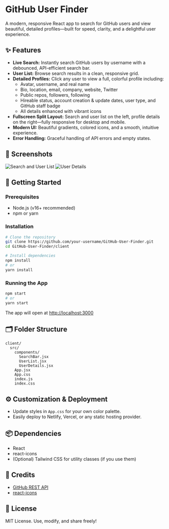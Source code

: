 # GitHub User Finder

A modern, responsive React app to search for GitHub users and view beautiful, detailed profiles—built for speed, clarity, and a delightful user experience.

## ✨ Features

- **Live Search:** Instantly search GitHub users by username with a debounced, API-efficient search bar.
- **User List:** Browse search results in a clean, responsive grid.
- **Detailed Profiles:** Click any user to view a full, colorful profile including:
  - Avatar, username, and real name
  - Bio, location, email, company, website, Twitter
  - Public repos, followers, following
  - Hireable status, account creation & update dates, user type, and GitHub staff badge
  - All details enhanced with vibrant icons
- **Fullscreen Split Layout:** Search and user list on the left, profile details on the right—fully responsive for desktop and mobile.
- **Modern UI:** Beautiful gradients, colored icons, and a smooth, intuitive experience.
- **Error Handling:** Graceful handling of API errors and empty states.

## 📸 Screenshots

<!-- Add your screenshots in a 'screenshots' folder and update the links below -->
![Search and User List](./screenshots/search-list.png)
![User Details](./screenshots/user-details.png)

## 🚀 Getting Started

### Prerequisites
- Node.js (v16+ recommended)
- npm or yarn

### Installation

```bash
# Clone the repository
git clone https://github.com/your-username/GitHub-User-Finder.git
cd GitHub-User-Finder/client

# Install dependencies
npm install
# or
yarn install
```

### Running the App

```bash
npm start
# or
yarn start
```

The app will open at [http://localhost:3000](http://localhost:3000)

## 🗂️ Folder Structure

```
client/
  src/
    components/
      SearchBar.jsx
      UserList.jsx
      UserDetails.jsx
    App.jsx
    App.css
    index.js
    index.css
```

## ⚙️ Customization & Deployment
- Update styles in `App.css` for your own color palette.
- Easily deploy to Netlify, Vercel, or any static hosting provider.

## 📦 Dependencies
- React
- react-icons
- (Optional) Tailwind CSS for utility classes (if you use them)

## 🙏 Credits
- [GitHub REST API](https://docs.github.com/en/rest)
- [react-icons](https://react-icons.github.io/react-icons/)

## 📝 License

MIT License. Use, modify, and share freely!
